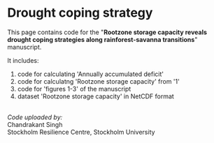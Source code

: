 # Drought coping strategy

This page contains code for the "**Rootzone storage capacity reveals drought coping strategies along rainforest-savanna transitions**" manuscript.

It includes:
1. code for calculating 'Annually accumulated deficit'
2. code for calculatng 'Rootzone storage capacity' from '1'
3. code for 'figures 1-3' of the manuscript
4. dataset 'Rootzone storage capacity' in NetCDF format

\
*Code uploaded by:*\
Chandrakant Singh\
Stockholm Resilience Centre, Stockholm University
